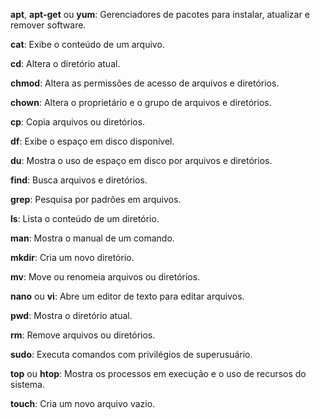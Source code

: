 **apt**, **apt-get** ou **yum**: Gerenciadores de pacotes para instalar, atualizar e remover software.

**cat**: Exibe o conteúdo de um arquivo.

**cd**: Altera o diretório atual.

**chmod**: Altera as permissões de acesso de arquivos e diretórios.

**chown**: Altera o proprietário e o grupo de arquivos e diretórios.

**cp**: Copia arquivos ou diretórios.

**df**: Exibe o espaço em disco disponível.

**du**: Mostra o uso de espaço em disco por arquivos e diretórios.

**find**: Busca arquivos e diretórios.

**grep**: Pesquisa por padrões em arquivos.

**ls**: Lista o conteúdo de um diretório.

**man**: Mostra o manual de um comando.

**mkdir**: Cria um novo diretório.

**mv**: Move ou renomeia arquivos ou diretórios.

**nano** ou **vi**: Abre um editor de texto para editar arquivos.

**pwd**: Mostra o diretório atual.

**rm**: Remove arquivos ou diretórios.

**sudo**: Executa comandos com privilégios de superusuário.

**top** ou **htop**: Mostra os processos em execução e o uso de recursos do sistema.

**touch**: Cria um novo arquivo vazio.
